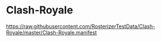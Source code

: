 # Clash-Royale

https://raw.githubusercontent.com/RosterizerTestData/Clash-Royale/master/Clash-Royale.manifest